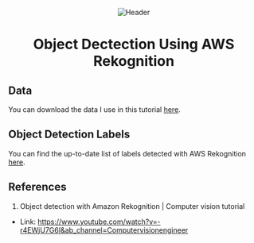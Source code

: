 <p align="center">
    <img src="https://docs.aws.amazon.com/images/rekognition/latest/dg/images/detect-scenes.jpg" alt="Header">
</p>
<h1 align="center"> Object Dectection Using AWS Rekognition </h1>

## Data
You can download the data I use in this tutorial [here](https://drive.google.com/file/d/1redK38hzH3_t5r4wD7T3t1Qfq7T97-ed/view?usp=sharing).

## Object Detection Labels
You can find the up-to-date list of labels detected with AWS Rekognition [here](https://docs.aws.amazon.com/rekognition/latest/dg/labels.html).

## References
1. Object detection with Amazon Rekognition | Computer vision tutorial
  - Link: https://www.youtube.com/watch?v=-r4EWjU7G6I&ab_channel=Computervisionengineer
